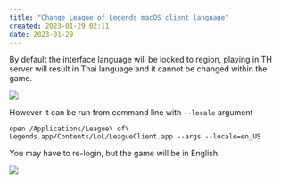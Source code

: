 ```yaml
---
title: "Change League of Legends macOS client language"
created: 2023-01-29 02:11
date: 2023-01-29
---
```


By default the interface language will be locked to region, playing in TH server will result in Thai language and it cannot be changed within the game.

![](attachments/Pasted%20image%2020230129021252.png)

However it can be run from command line with `--locale` argument

```shell
open /Applications/League\ of\ Legends.app/Contents/LoL/LeagueClient.app --args --locale=en_US
```

You may have to re-login, but the game will be in English.

![](attachments/Pasted%20image%2020230129021452.png)